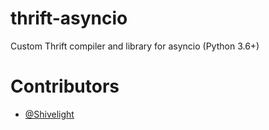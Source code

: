 # thrift-asyncio

Custom Thrift compiler and library for asyncio (Python 3.6+)

# Contributors

- [@Shivelight](https://github.com/Shivelight)